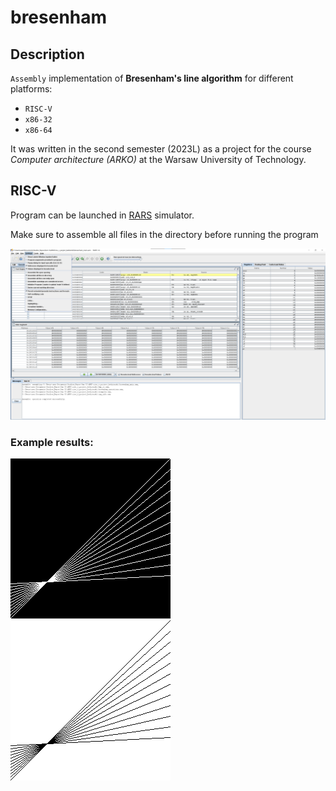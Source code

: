 # bresenham
## Description
`Assembly` implementation of **Bresenham's line algorithm** for different platforms:
- `RISC-V`
- `x86-32`
- `x86-64`

It was written in the second semester (2023L) as a project for the course *Computer architecture (ARKO)* at the Warsaw University of Technology.

## RISC-V
Program can be launched in [RARS](https://github.com/TheThirdOne/rars) simulator.

Make sure to assemble all files in the directory before running the program

![RARS configuration](./imgs/rars.png)

### Example results:
![Result1 RISC-V](./imgs/result.bmp)    ![Result2 RISC-V](./imgs/result_black_on_white.bmp)

